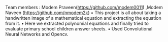 Team members : Modem Praveen(https://github.com/modem0011) ,Modem Naveen (https://github.com/nmodem2k)
•	  This project is all about taking a handwritten image of a mathematical equation and extracting the equation from it.
•	  Here we extracted polynomial equations and finally tried to evaluate primary school children answer sheets.
•	  Used Convolutional Neural Networks and Opencv.

